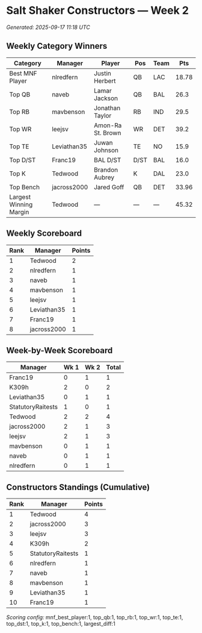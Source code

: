 # Salt Shaker Constructors — Week 2
_Generated: 2025-09-17 11:18 UTC_

## Weekly Category Winners
| Category | Manager | Player | Pos | Team | Pts |
|---|---|---|---|---|---|
| Best MNF Player | nlredfern | Justin Herbert | QB | LAC | 18.78 |
| Top QB | naveb | Lamar Jackson | QB | BAL | 26.3 |
| Top RB | mavbenson | Jonathan Taylor | RB | IND | 29.5 |
| Top WR | leejsv | Amon-Ra St. Brown | WR | DET | 39.2 |
| Top TE | Leviathan35 | Juwan Johnson | TE | NO | 15.9 |
| Top D/ST | Franc19 | BAL D/ST | D/ST | BAL | 16.0 |
| Top K | Tedwood | Brandon Aubrey | K | DAL | 23.0 |
| Top Bench | jacross2000 | Jared Goff | QB | DET | 33.96 |
| Largest Winning Margin | Tedwood | — | — | — | 45.32 |

## Weekly Scoreboard
| Rank | Manager | Points |
|---|---|---|
| 1 | Tedwood | 2 |
| 2 | nlredfern | 1 |
| 3 | naveb | 1 |
| 4 | mavbenson | 1 |
| 5 | leejsv | 1 |
| 6 | Leviathan35 | 1 |
| 7 | Franc19 | 1 |
| 8 | jacross2000 | 1 |

## Week-by-Week Scoreboard
| Manager | Wk 1 | Wk 2 | Total |
|---|---|---|---|
| Franc19 | 0 | 1 | 1 |
| K309h | 2 | 0 | 2 |
| Leviathan35 | 0 | 1 | 1 |
| StatutoryRaitests | 1 | 0 | 1 |
| Tedwood | 2 | 2 | 4 |
| jacross2000 | 2 | 1 | 3 |
| leejsv | 2 | 1 | 3 |
| mavbenson | 0 | 1 | 1 |
| naveb | 0 | 1 | 1 |
| nlredfern | 0 | 1 | 1 |

## Constructors Standings (Cumulative)
| Rank | Manager | Points |
|---|---|---|
| 1 | Tedwood | 4 |
| 2 | jacross2000 | 3 |
| 3 | leejsv | 3 |
| 4 | K309h | 2 |
| 5 | StatutoryRaitests | 1 |
| 6 | nlredfern | 1 |
| 7 | naveb | 1 |
| 8 | mavbenson | 1 |
| 9 | Leviathan35 | 1 |
| 10 | Franc19 | 1 |

_Scoring config:_ mnf_best_player:1, top_qb:1, top_rb:1, top_wr:1, top_te:1, top_dst:1, top_k:1, top_bench:1, largest_diff:1

